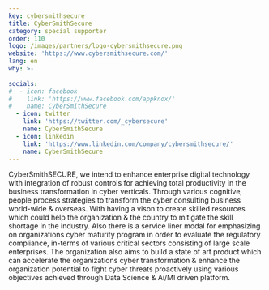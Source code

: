 ```yaml
---
key: cybersmithsecure
title: CyberSmithSecure
category: special supporter
order: 110
logo: /images/partners/logo-cybersmithsecure.png
website: 'https://www.cybersmithsecure.com/'
lang: en
why: >-
   
socials:
#  - icon: facebook
#    link: 'https://www.facebook.com/appknox/'
#    name: CyberSmithSecure
  - icon: twitter
    link: 'https://twitter.com/_cybersecure'
    name: CyberSmithSecure
  - icon: linkedin
    link: 'https://www.linkedin.com/company/cybersmithsecure/'
    name: CyberSmithSecure
---
```

CyberSmithSECURE, we intend to enhance enterprise digital technology with integration of robust controls for achieving total productivity in the business transformation in cyber verticals. Through various cognitive, people process  strategies to transform the cyber consulting business world-wide & overseas. With having a vison to create skilled resources which could help the organization & the country to mitigate the skill shortage in the industry. Also there is a service liner modal for emphasizing on organizations cyber maturity program in order to evaluate the regulatory compliance, in-terms of various critical sectors consisting of large scale enterprises. The organization also aims to build a state of art product which can accelerate the organizations cyber transformation & enhance the organization potential to fight cyber threats proactively using various objectives achieved through Data Science & Ai/Ml driven platform.
